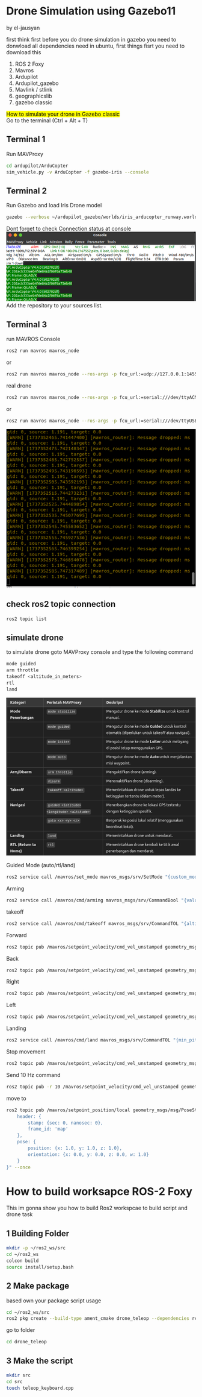 # Drone Simulation using Gazebo11
by el-jausyan

first think first before you do drone simulation in gazebo you need to donwload all dependencies need in ubuntu, first things fisrt you need to download this
1. ROS 2 Foxy
2. Mavros
3. Ardupilot
4. Ardupilot_gazebo
5. Mavlink / stlink
6. geographicslib
7. gazebo classic

<mark>How to simulate your drone in Gazebo classic</mark> <br>
Go to the terminal (Ctrl + Alt + T)

## Terminal 1
Run MAVProxy
```sh
cd ardupilot/ArduCopter
sim_vehicle.py -v ArduCopter -f gazebo-iris --console
```

## Terminal 2
Run Gazebo and load Iris Drone model
```sh
gazebo --verbose ~/ardupilot_gazebo/worlds/iris_arducopter_runway.world
```
Dont forget to check Connection status at console
![drone](s1.png)
Add the repository to your sources list.

## Terminal 3
run MAVROS Console
```sh
ros2 run mavros mavros_node
```
or
```sh
ros2 run mavros mavros_node --ros-args -p fcu_url:=udp://127.0.0.1:14550@14550
```
real drone
```sh
ros2 run mavros mavros_node --ros-args -p fcu_url:=serial:///dev/ttyACM0:57600
```
or
```sh
ros2 run mavros mavros_node --ros-args -p fcu_url:=serial:///dev/ttyUSB0:115200
```

![mavros](s2.png)

## check ros2 topic connection
```sh
ros2 topic list
```
## simulate drone
to simulate drone goto MAVProxy console and type the following command
```sh
mode guided
arm throttle
takeoff <altitude_in_meters>
rtl
land
```
![table of simulation](s3.png)

Guided Mode (auto/rtl/land)
```sh
ros2 service call /mavros/set_mode mavros_msgs/srv/SetMode "{custom_mode: 'guided'}"
```
Arming
```sh
ros2 service call /mavros/cmd/arming mavros_msgs/srv/CommandBool "{value: true}"
```
takeoff
```sh
ros2 service call /mavros/cmd/takeoff mavros_msgs/srv/CommandTOL "{altitude: 1}"
```
Forward
```sh
ros2 topic pub /mavros/setpoint_velocity/cmd_vel_unstamped geometry_msgs/msg/Twist "{linear: {x: 1.0, y: 0.0, z: 0.0}, angular: {x: 0.0, y: 0.0, z: 0.0}}"
```
Back
```sh
ros2 topic pub /mavros/setpoint_velocity/cmd_vel_unstamped geometry_msgs/msg/Twist "{linear: {x: -1.0, y: 0.0, z: 0.0}, angular: {x: 0.0, y: 0.0, z: 0.0}}"
```
Right
```sh
ros2 topic pub /mavros/setpoint_velocity/cmd_vel_unstamped geometry_msgs/msg/Twist "{linear: {x: 0.0, y: -1.0, z: 0.0}, angular: {x: 0.0, y: 0.0, z: 0.0}}"
```
Left
```sh
ros2 topic pub /mavros/setpoint_velocity/cmd_vel_unstamped geometry_msgs/msg/Twist "{linear: {x: 0.0, y: 1.0, z: 0.0}, angular: {x: 0.0, y: 0.0, z: 0.0}}"
```
Landing
```sh
ros2 service call /mavros/cmd/land mavros_msgs/srv/CommandTOL "{min_pitch: 0.0, yaw: 0.0, latitude: 0.0, longitude: 0.0, altitude: 0.0}"
```
Stop movement
```sh
ros2 topic pub /mavros/setpoint_velocity/cmd_vel_unstamped geometry_msgs/msg/Twist "{linear: {x: 0.0, y: 0.0, z: 0.0}, angular: {x: 0.0, y: 0.0, z: 0.0}}"
```
Send 10 Hz command
```sh
ros2 topic pub -r 10 /mavros/setpoint_velocity/cmd_vel_unstamped geometry_msgs/msg/Twist "{linear: {x: 1.0, y: 0.0, z: 0.0}, angular: {x: 0.0, y: 0.0, z: 0.0}}"
```

move to
```sh
ros2 topic pub /mavros/setpoint_position/local geometry_msgs/msg/PoseStamped "{
    header: {
        stamp: {sec: 0, nanosec: 0},
        frame_id: 'map'
    },
    pose: {
        position: {x: 1.0, y: 1.0, z: 1.0},
        orientation: {x: 0.0, y: 0.0, z: 0.0, w: 1.0}
    }
}" --once
```
# How to build worksapce ROS-2 Foxy
This im gonna show you how to build Ros2 workspcae to build script and drone task
## 1 Building Folder
```sh
mkdir -p ~/ros2_ws/src
cd ~/ros2_ws
colcon build
source install/setup.bash
```
## 2 Make package
based own your package script usage
```sh
cd ~/ros2_ws/src
ros2 pkg create --build-type ament_cmake drone_teleop --dependencies rclcpp geometry_msgs mavros_msgs std_msgs
```
go to folder
```sh
cd drone_teleop
```
## 3 Make the script
```sh
mkdir src
cd src
touch teleop_keyboard.cpp
```
   
